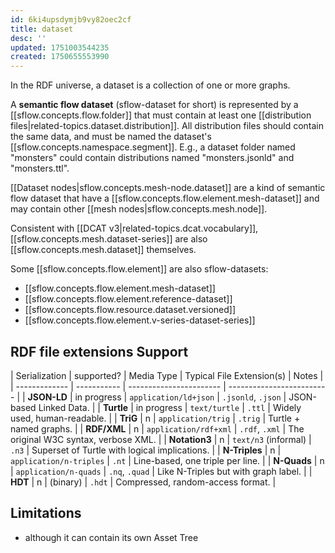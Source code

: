 ```yaml
---
id: 6ki4upsdymjb9vy82oec2cf
title: dataset
desc: ''
updated: 1751003544235
created: 1750655553990
---
```


In the RDF universe, a dataset is a collection of one or more graphs. 

A **semantic flow dataset** (sflow-dataset for short) is represented by a [[sflow.concepts.flow.folder]] that must contain at least one [[distribution files|related-topics.dataset.distribution]]. All distribution files should contain the same data, and must be named the dataset's [[sflow.concepts.namespace.segment]]. E.g., a dataset folder named "monsters" could contain distributions named "monsters.jsonld" and "monsters.ttl". 

[[Dataset nodes|sflow.concepts.mesh-node.dataset]] are a kind of semantic flow dataset that have a [[sflow.concepts.flow.element.mesh-dataset]] and may contain other [[mesh nodes|sflow.concepts.mesh.node]].

Consistent with [[DCAT v3|related-topics.dcat.vocabulary]], [[sflow.concepts.mesh.dataset-series]] are also [[sflow.concepts.mesh.dataset]] themselves.

Some [[sflow.concepts.flow.element]] are also sflow-datasets: 
- [[sflow.concepts.flow.element.mesh-dataset]]
- [[sflow.concepts.flow.element.reference-dataset]]
- [[sflow.concepts.flow.resource.dataset.versioned]]
- [[sflow.concepts.flow.element.v-series-dataset-series]]



## RDF file extensions Support

| Serialization | supported?  | Media Type              | Typical File Extension(s) | Notes                                         |
| ------------- | ----------- | ----------------------- | ------------------------- |
| **JSON-LD**   | in progress | `application/ld+json`   | `.jsonld`, `.json`        | JSON-based Linked Data.                       |
| **Turtle**    | in progress | `text/turtle`           | `.ttl`                    | Widely used, human-readable.                  |
| **TriG**      | n           | `application/trig`      | `.trig`                   | Turtle + named graphs.                        |
| **RDF/XML**   | n           | `application/rdf+xml`   | `.rdf`, `.xml`            | The original W3C syntax, verbose XML.         |
| **Notation3** | n           | `text/n3` (informal)    | `.n3`                     | Superset of Turtle with logical implications. |
| **N-Triples** | n           | `application/n-triples` | `.nt`                     | Line-based, one triple per line.              |
| **N-Quads**   | n           | `application/n-quads`   | `.nq`, `.quad`            | Like N-Triples but with graph label.          |
| **HDT**       | n           | (binary)                | `.hdt`                    | Compressed, random-access format.             |


## Limitations

- although it can contain its own Asset Tree